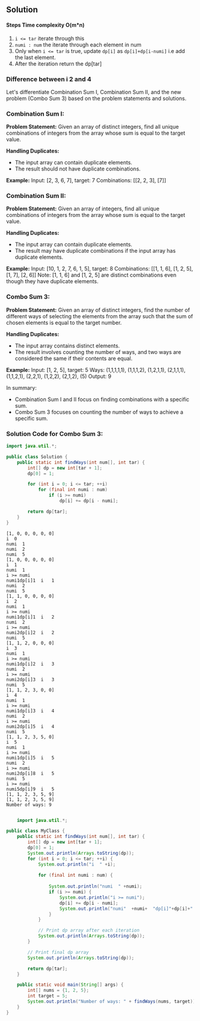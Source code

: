 ## Solution

#### Steps Time complexity O(m*n)
1. `i <= tar`  iterate through this
2. `numi : num` the iterate through each element in num
3. Only when `i <= tar` is true, update `dp[i]` as `dp[i]+dp[i-numi]` i.e add the last element.
4. After the iteration return the dp[tar]



### Difference between i 2 and 4 
Let's differentiate Combination Sum I, Combination Sum II, and the new problem (Combo Sum 3) based on the problem statements and solutions.

### Combination Sum I:

**Problem Statement:**
Given an array of distinct integers, find all unique combinations of integers from the array whose sum is equal to the target value.

**Handling Duplicates:**
- The input array can contain duplicate elements.
- The result should not have duplicate combinations.

**Example:**
Input: [2, 3, 6, 7], target: 7
Combinations: [[2, 2, 3], [7]]

### Combination Sum II:

**Problem Statement:**
Given an array of integers, find all unique combinations of integers from the array whose sum is equal to the target value.

**Handling Duplicates:**
- The input array can contain duplicate elements.
- The result may have duplicate combinations if the input array has duplicate elements.

**Example:**
Input: [10, 1, 2, 7, 6, 1, 5], target: 8
Combinations: [[1, 1, 6], [1, 2, 5], [1, 7], [2, 6]]
Note: [1, 1, 6] and [1, 2, 5] are distinct combinations even though they have duplicate elements.

### Combo Sum 3:

**Problem Statement:**
Given an array of distinct integers, find the number of different ways of selecting the elements from the array such that the sum of chosen elements is equal to the target number.

**Handling Duplicates:**
- The input array contains distinct elements.
- The result involves counting the number of ways, and two ways are considered the same if their contents are equal.

**Example:**
Input: [1, 2, 5], target: 5
Ways: (1,1,1,1,1), (1,1,1,2), (1,2,1,1), (2,1,1,1), (1,1,2,1), (2,2,1), (1,2,2), (2,1,2), (5)
Output: 9

In summary:
- Combination Sum I and II focus on finding combinations with a specific sum.
- Combo Sum 3 focuses on counting the number of ways to achieve a specific sum.

### Solution Code for Combo Sum 3:

```java
import java.util.*;

public class Solution {
    public static int findWays(int num[], int tar) {
        int[] dp = new int[tar + 1];
        dp[0] = 1;

        for (int i = 0; i <= tar; ++i)
            for (final int numi : num)
                if (i >= numi)
                    dp[i] += dp[i - numi];

        return dp[tar];
    }
}
```

```
[1, 0, 0, 0, 0, 0]
i  0
numi  1
numi  2
numi  5
[1, 0, 0, 0, 0, 0]
i  1
numi  1
i >= numi
numi1dp[i]1  i   1
numi  2
numi  5
[1, 1, 0, 0, 0, 0]
i  2
numi  1
i >= numi
numi1dp[i]1  i   2
numi  2
i >= numi
numi2dp[i]2  i   2
numi  5
[1, 1, 2, 0, 0, 0]
i  3
numi  1
i >= numi
numi1dp[i]2  i   3
numi  2
i >= numi
numi2dp[i]3  i   3
numi  5
[1, 1, 2, 3, 0, 0]
i  4
numi  1
i >= numi
numi1dp[i]3  i   4
numi  2
i >= numi
numi2dp[i]5  i   4
numi  5
[1, 1, 2, 3, 5, 0]
i  5
numi  1
i >= numi
numi1dp[i]5  i   5
numi  2
i >= numi
numi2dp[i]8  i   5
numi  5
i >= numi
numi5dp[i]9  i   5
[1, 1, 2, 3, 5, 9]
[1, 1, 2, 3, 5, 9]
Number of ways: 9


```


``` java
    import java.util.*;

public class MyClass {
    public static int findWays(int num[], int tar) {
        int[] dp = new int[tar + 1];
        dp[0] = 1;
        System.out.println(Arrays.toString(dp));
        for (int i = 0; i <= tar; ++i) {
            System.out.println("i  " +i);
            
            for (final int numi : num) {
                
                System.out.println("numi  " +numi);
                if (i >= numi) {
                    System.out.println("i >= numi");
                    dp[i] += dp[i - numi];
                    System.out.println("numi"  +numi+  "dp[i]"+dp[i]+"  i   "+i);
                }
            }

            // Print dp array after each iteration
            System.out.println(Arrays.toString(dp));
        }

        // Print final dp array
        System.out.println(Arrays.toString(dp));

        return dp[tar];
    }

    public static void main(String[] args) {
        int[] nums = {1, 2, 5};
        int target = 5;
        System.out.println("Number of ways: " + findWays(nums, target));
    }
}


```
